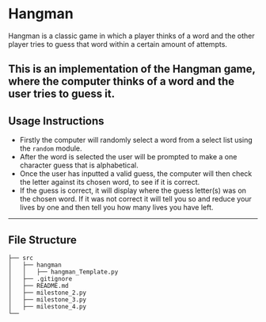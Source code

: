 # Hangman
Hangman is a classic game in which a player thinks of a word and the other player tries to guess that word within a certain amount of attempts.

This is an implementation of the Hangman game, where the computer thinks of a word and the user tries to guess it. 
---
## Usage Instructions
- Firstly the computer will randomly select a word from a select list using the ```random``` module.
- After the word is selected the user will be prompted to make a one character guess that is alphabetical.
- Once the user has inputted a valid guess, the computer will then check the letter against its chosen word, to see if it is correct.
- If the guess is correct, it will display where the guess letter(s) was on the chosen word. If it was not correct it will tell you so and reduce your lives by one and then tell you how many lives you have left.
---
## File Structure
```
├── src
│   ├── hangman
│   │   ├── hangman_Template.py
│   ├── .gitignore
│   ├── README.md
│   ├── milestone_2.py
│   ├── milestone_3.py
│   ├── milestone_4.py
└──
```